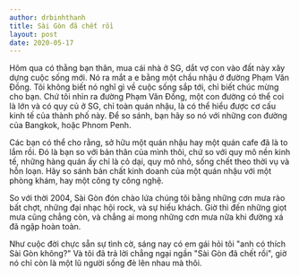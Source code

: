 ```yaml
---
author: drbinhthanh
title: Sài Gòn đã chết rồi
layout: post
date: 2020-05-17
---
```


Hôm qua có thằng bạn thân, mua cái nhà ở SG, dắt vợ con vào đất này xây dựng cuộc sống mới. Nó ra mắt a e  bằng một chầu nhậu ở đường Phạm Văn Đồng. Tôi không biết nó nghĩ gì về cuộc sống sắp tới, chỉ biết chúc mừng cho bạn. Chứ tôi nhìn ra đường Phạm Văn Đồng, một con đường có thể coi là lớn và có quy củ ở SG, chỉ toàn quán nhậu, là có thể hiểu được cơ cấu kinh tế của thành phố này. Để so sánh, bạn hãy so nó với những con đường của Bangkok, hoặc Phnom Penh.

Các bạn có thể cho rằng, sở hữu một quán nhậu hay một quán cafe đã là to lắm rồi. Đó là bạn so với bản thân của mình thôi, chứ so với quy mô nền kinh tế, những hàng quán ấy chỉ là cỏ dại, quy mô nhỏ, sống chết theo thời vụ và hỗn loạn. Hãy so sánh bản chất kinh doanh của một quán nhậu với một phòng khám, hay một công ty công nghệ.

So với thời 2004, Sài Gòn đón chào lứa chúng tôi bằng những cơn mưa rào bất chợt, những đại nhạc hội rock, và sự hiếu khách. Giờ thì đến những giọt mưa cũng chẳng còn, và chẳng ai mong những cơn mưa nữa khi đường xá đã ngập hoàn toàn.

Như cuộc đời chực sẵn sự tình cờ, sáng nay có em gái hỏi tôi "anh có thích Sài Gòn không?" Và tôi đã trả lời chẳng ngại ngần "Sài Gòn đã chết rồi", giờ nó chỉ còn là một lũ người sống đè lên nhau mà thôi.
